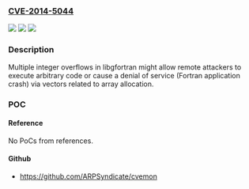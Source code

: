 ### [CVE-2014-5044](https://cve.mitre.org/cgi-bin/cvename.cgi?name=CVE-2014-5044)
![](https://img.shields.io/static/v1?label=Product&message=n%2Fa&color=blue)
![](https://img.shields.io/static/v1?label=Version&message=n%2Fa&color=blue)
![](https://img.shields.io/static/v1?label=Vulnerability&message=n%2Fa&color=brighgreen)

### Description

Multiple integer overflows in libgfortran might allow remote attackers to execute arbitrary code or cause a denial of service (Fortran application crash) via vectors related to array allocation.

### POC

#### Reference
No PoCs from references.

#### Github
- https://github.com/ARPSyndicate/cvemon

